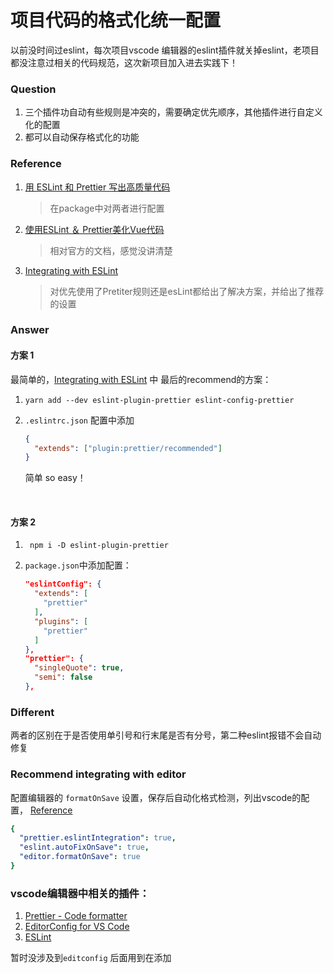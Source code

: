 # 项目代码的格式化统一配置

以前没时间过eslint，每次项目vscode 编辑器的eslint插件就关掉eslint，老项目都没注意过相关的代码规范，这次新项目加入进去实践下！




### Question

1. 三个插件功自动有些规则是冲突的，需要确定优先顺序，其他插件进行自定义化的配置
2. 都可以自动保存格式化的功能



### Reference

1. [用 ESLint 和 Prettier 写出高质量代码](https://egoist.moe/2017/12/11/write-better-code-with-eslint-and-prettier/) 

   > 在package中对两者进行配置

2. [使用ESLint ＆ Prettier美化Vue代码](https://jeffjade.com/2018/06/18/142-beautify-vue-by-eslint-and-prettier/) 

   > 相对官方的文档，感觉没讲清楚

3. [Integrating with ESLint](https://prettier.io/docs/en/eslint.html) 

   > 对优先使用了Pretiter规则还是esLint都给出了解决方案，并给出了推荐的设置



### Answer

#### 方案 1

最简单的，[Integrating with ESLint](https://prettier.io/docs/en/eslint.html) 中 最后的recommend的方案：

1.  `yarn add --dev eslint-plugin-prettier eslint-config-prettier` 

2. `.eslintrc.json` 配置中添加 

   ```json
   {
     "extends": ["plugin:prettier/recommended"]
   }
   ```

   简单 so easy！

   ​

#### 方案 2

1. ` npm i -D eslint-plugin-prettier` 

 2. `package.json`中添加配置： 

    ```json
    "eslintConfig": {
      "extends": [
        "prettier"
      ],
      "plugins": [
        "prettier"
      ]
    },
    "prettier": {
      "singleQuote": true,
      "semi": false
    },
    ```



### Different

两者的区别在于是否使用单引号和行末尾是否有分号，第二种eslint报错不会自动修复



### Recommend integrating with editor

配置编辑器的 `formatOnSave` 设置，保存后自动化格式检测，列出vscode的配置， [Reference](https://jeffjade.com/2018/06/18/142-beautify-vue-by-eslint-and-prettier/#VS-Code-%E7%BC%96%E8%BE%91%E5%99%A8)

```yaml
{
  "prettier.eslintIntegration": true,
  "eslint.autoFixOnSave": true,
  "editor.formatOnSave": true
}
```

### vscode编辑器中相关的插件：

1. [Prettier - Code formatter](https://marketplace.visualstudio.com/items?itemName=esbenp.prettier-vscode)
2. [EditorConfig for VS Code](https://marketplace.visualstudio.com/items?itemName=EditorConfig.EditorConfig)
3. [ESLint](https://marketplace.visualstudio.com/items?itemName=dbaeumer.vscode-eslint)

暂时没涉及到`editconfig` 后面用到在添加